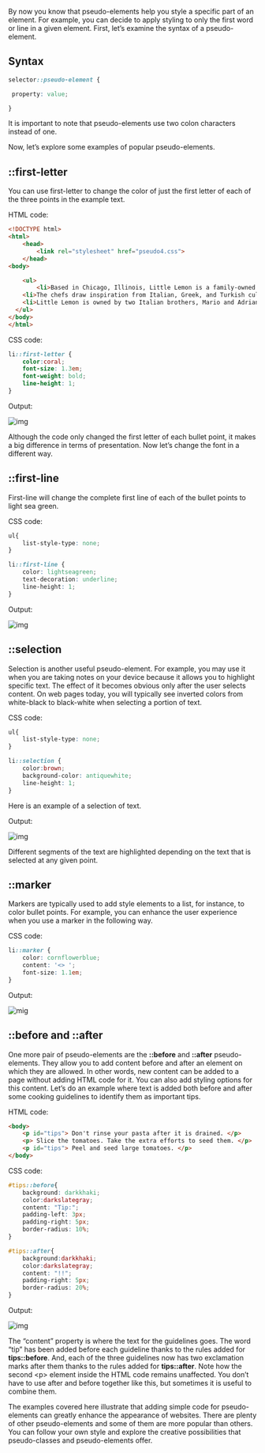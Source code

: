 
By now you know that pseudo-elements help you style a specific part of an element. For example, you can decide to apply styling to only the first word or line in a given element. First, let’s examine the syntax of a pseudo-element.

## Syntax

~~~css
selector::pseudo-element {

 property: value;

}
~~~

It is important to note that pseudo-elements use two colon characters instead of one.

Now, let’s explore some examples of popular pseudo-elements.

## ::first-letter

You can use first-letter to change the color of just the first letter of each of the three points in the example text.

HTML code:
~~~html
<!DOCTYPE html> 
<html> 
    <head> 
        <link rel="stylesheet" href="pseudo4.css"> 
    </head> 
<body> 

    <ul> 
        <li>Based in Chicago, Illinois, Little Lemon is a family-owned Mediterranean restaurant, focused on traditional recipes served with a modern twist. </li> 
    <li>The chefs draw inspiration from Italian, Greek, and Turkish culture and have a menu of 12–15 items that they rotate seasonally. The restaurant has a rustic and relaxed atmosphere with moderate prices, making it a popular place for a meal any time of the day.</li> 
    <li>Little Lemon is owned by two Italian brothers, Mario and Adrian, who moved to the United States to pursue their shared dream of owning a restaurant. To craft the menu, Mario relies on family recipes and his experience as a chef in Italy.</li> 
  </ul> 
</body> 
</html>
~~~

CSS code:
~~~css
li::first-letter { 
	color:coral; 
	font-size: 1.3em; 
	font-weight: bold; 
	line-height: 1; 
}
~~~

Output:

![img](https://d3c33hcgiwev3.cloudfront.net/imageAssetProxy.v1/ik0QcFB_T_GNEHBQf4_xMw_bf608e673a0941bba2048e98289e4ce1_Picture22.png?expiry=1712448000000&hmac=2J1HZzJqVtQnq3vp7CXuifXQ2L8BIGPYZnqxeK4GdCA)

Although the code only changed the first letter of each bullet point, it makes a big difference in terms of presentation. Now let’s change the font in a different way.

## ::first-line

First-line will change the complete first line of each of the bullet points to light sea green.

CSS code:

~~~css
ul{
    list-style-type: none;
}

li::first-line {
    color: lightseagreen;
    text-decoration: underline;
    line-height: 1;
}
~~~

Output:

![img](https://d3c33hcgiwev3.cloudfront.net/imageAssetProxy.v1/Btxtv5_LSmacbb-fy_pmzA_0a64c347b7cc4897a733495266328ee1_Picture33.png?expiry=1712448000000&hmac=b28toVoXyp-mZTFQaFpdewXXFZZJFOpXPkB82g13VrE)


## ::selection

Selection is another useful pseudo-element. For example, you may use it when you are taking notes on your device because it allows you to highlight specific text. The effect of it becomes obvious only after the user selects content. On web pages today, you will typically see inverted colors from white-black to black-white when selecting a portion of text.

CSS code:
~~~css
ul{
    list-style-type: none;
}

li::selection {
    color:brown;
    background-color: antiquewhite;
    line-height: 1;
}
~~~

Here is an example of a selection of text.

Output:

![img](https://d3c33hcgiwev3.cloudfront.net/imageAssetProxy.v1/XTOsncLuSLezrJ3C7ri3cQ_dd37768230fe4092838f32544feff1e1_Picture55.png?expiry=1712448000000&hmac=0YQdH8DCYqP-4241v1opsTsvqQskIYRAm-qeSP7sfXw)

Different segments of the text are highlighted depending on the text that is selected at any given point.

## ::marker

Markers are typically used to add style elements to a list, for instance, to color bullet points. For example, you can enhance the user experience when you use a marker in the following way.

CSS code:
~~~css
li::marker {
    color: cornflowerblue;
    content: '<> ';
    font-size: 1.1em;
}
~~~

Output:

![mig](https://d3c33hcgiwev3.cloudfront.net/imageAssetProxy.v1/9I5kNQR4QLmOZDUEeOC5Vg_6db68966311a40faac1ec96a0458c7e1_Picture77.png?expiry=1712448000000&hmac=flIM20ML2ibFOCx5P7gWETLVK-cHQmQRQWVu5yTZ-B8)

## ::before and ::after

One more pair of pseudo-elements are the **::before** and **::after** pseudo-elements. They allow you to add content before and after an element on which they are allowed. In other words, new content can be added to a page without adding HTML code for it. You can also add styling options for this content. Let’s do an example where text is added both before and after some cooking guidelines to identify them as important tips.

HTML code:
~~~html
<body>
    <p id="tips"> Don't rinse your pasta after it is drained. </p>
    <p> Slice the tomatoes. Take the extra efforts to seed them. </p>
    <p id="tips"> Peel and seed large tomatoes. </p>
</body>
~~~

CSS code:
~~~css
#tips::before{
    background: darkkhaki;
    color:darkslategray;
    content: "Tip:";
    padding-left: 3px;
    padding-right: 5px;
    border-radius: 10%;
}

#tips::after{
    background:darkkhaki;
    color:darkslategray;
    content: "!!";
    padding-right: 5px;
    border-radius: 20%;
}
~~~

Output:

![img](https://d3c33hcgiwev3.cloudfront.net/imageAssetProxy.v1/tQWOWQtuQ_eFjlkLbrP35w_cabab4491c49452fa4bbd9c0ee9e65e1_Picture88.png?expiry=1712448000000&hmac=WF6EnDqrujNAT2bRiXbZByt6IL9kS_MPnMZEZKAfeHI)

The “content” property is where the text for the guidelines goes. The word “tip” has been added before each guideline thanks to the rules added for **tips::before**. And, each of the three guidelines now has two exclamation marks after them thanks to the rules added for **tips::after**. Note how the second \<p> element inside the HTML code remains unaffected. You don’t have to use after and before together like this, but sometimes it is useful to combine them.

The examples covered here illustrate that adding simple code for pseudo-elements can greatly enhance the appearance of websites. There are plenty of other pseudo-elements and some of them are more popular than others. You can follow your own style and explore the creative possibilities that pseudo-classes and pseudo-elements offer.

